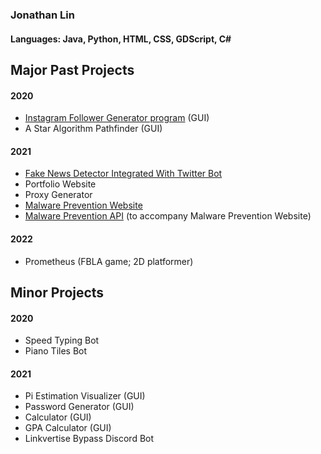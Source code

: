 ### Jonathan Lin
#### Languages: Java, Python, HTML, CSS, GDScript, C#
### 

## Major Past Projects
#### 2020
- [Instagram Follower Generator program](https://github.com/jonathanlin0/Instagram-Bot) (GUI)
- A Star Algorithm Pathfinder (GUI)

#### 2021
- [Fake News Detector Integrated With Twitter Bot](https://github.com/jonathanlin0/Fake-News)
- Portfolio Website
- Proxy Generator
- [Malware Prevention Website](https://github.com/jonathanlin0/Bypasser-Website)
- [Malware Prevention API](https://github.com/jonathanlin0/Bypass-Website-API) (to accompany Malware Prevention Website)

#### 2022
- Prometheus (FBLA game; 2D platformer)

## Minor Projects
#### 2020
- Speed Typing Bot
- Piano Tiles Bot
#### 2021
- Pi Estimation Visualizer (GUI)
- Password Generator (GUI)
- Calculator (GUI)
- GPA Calculator (GUI)
- Linkvertise Bypass Discord Bot
